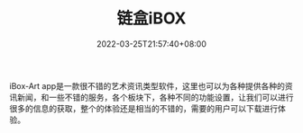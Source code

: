 ﻿---
weight: 
title: "链盒iBOX"
description: "iBox-Art app是一款很不错的艺术资讯类型软件，这里也可以为各种提供各种的资讯新闻，和一些不错的服务，各个板块下，各种不同的功能设置，让我们可以进行很多的信息的获取，整个的体验还是相当的不错的，需要的用户可以下载进行体验。"
date: 2022-03-25T21:57:40+08:00
lastmod: 2022-03-25T16:45:40+08:00
draft: false
authors: ["Metabd"]
featuredImage: "136.png"
link: "https://www.ibox.art/zh-cn/"
tags: ["链盒iBOX","交易所"]
categories: ["navigation"]
navigation: ["交易所"]
lightgallery: true
toc: true
pinned: false
recommend: false
recommend1: false
---
iBox-Art app是一款很不错的艺术资讯类型软件，这里也可以为各种提供各种的资讯新闻，和一些不错的服务，各个板块下，各种不同的功能设置，让我们可以进行很多的信息的获取，整个的体验还是相当的不错的，需要的用户可以下载进行体验。
